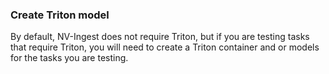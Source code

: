 <!--
SPDX-FileCopyrightText: Copyright (c) 2024, NVIDIA CORPORATION & AFFILIATES.
All rights reserved.
SPDX-License-Identifier: Apache-2.0
-->

### Create Triton model

By default, NV-Ingest does not require Triton, but if you are testing tasks that require Triton, you will need to create a Triton container and or models
for the tasks you are testing.
